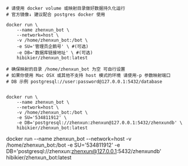 ```
# 请使用 docker volume 或映射目录做好数据持久化运行
# 官方镜像↓ 建议配合 postgres docker 使用

docker run \
	--name zhenxun_bot \
	--network=host \
	-v /home/zhenxun_bot:/bot \
	-e SU='管理员企鹅号' \ #(可选)
	-e DB='数据库链接地址' \ #(可选)
	hibikier/zhenxun_bot:latest

# 确保映射的目录 /home/zhenxun_bot 为空 可自行设置
# 如果你使用 Mac OSX 或其他不支持 host 模式的环境 请使用-p 参数映射端口
# DB 示例 postgresql://user:password@127.0.0.1:5432/database


docker run \
	--name zhenxun_bot \
	--network=host \
	-v /home/zhenxun_bot:/bot \
	-e SU='534811912' \ 
	-e DB='postgresql://zhenxun:zhenxun@127.0.0.1:5432/zhenxundb' \ 
	hibikier/zhenxun_bot:latest
```


docker run  --name zhenxun_bot  --network=host  -v /home/zhenxun_bot:/bot  -e SU='534811912'  -e DB='postgresql://zhenxun:zhenxun@127.0.0.1:5432/zhenxundb' hibikier/zhenxun_bot:latest